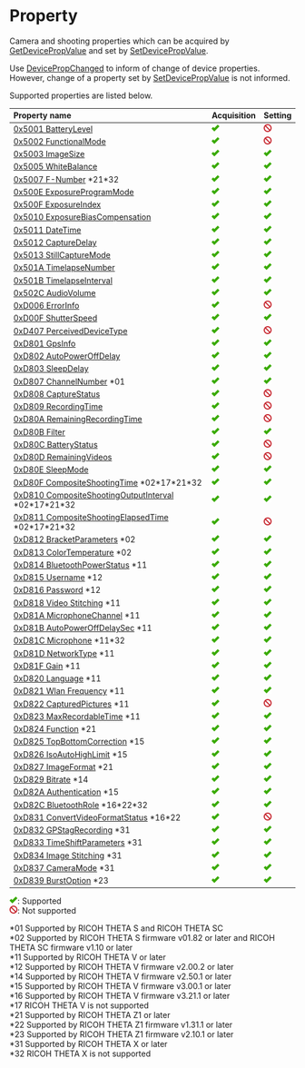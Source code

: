 # Property

Camera and shooting properties which can be acquired by [GetDevicePropValue](./operation/get_device_prop_value.md) and set by [SetDevicePropValue](./operation/set_device_prop_value.md).

Use [DevicePropChanged](./event/device_prop_changed.md) to inform of change of device properties. However, change of a property set by [SetDevicePropValue](./operation/set_device_prop_value.md) is not informed.

Supported properties are listed below.

| Property name | Acquisition | Setting |
|:--|:--|:--|
| [0x5001 BatteryLevel](./property/battery_level.md) | ![supported](./assets/img/supported.png "supported") | ![not supported](./assets/img/not-supported.png "not supported") |
| [0x5002 FunctionalMode](./property/functional_mode.md) | ![supported](./assets/img/supported.png "supported") | ![not supported](./assets/img/not-supported.png "not supported") |
| [0x5003 ImageSize](./property/image_size.md) | ![supported](./assets/img/supported.png "supported") | ![supported](./assets/img/supported.png "supported") |
| [0x5005 WhiteBalance](./property/white_balance.md) | ![supported](./assets/img/supported.png "supported") | ![supported](./assets/img/supported.png "supported") |
| [0x5007 F-Number](./property/f_number.md) \*21\*32 | ![supported](./assets/img/supported.png "supported") | ![supported](./assets/img/supported.png "supported") |
| [0x500E ExposureProgramMode](./property/exposure_program_mode.md) | ![supported](./assets/img/supported.png "supported") | ![supported](./assets/img/supported.png "supported") |
| [0x500F ExposureIndex](./property/exposure_index.md) | ![supported](./assets/img/supported.png "supported") | ![supported](./assets/img/supported.png "supported") |
| [0x5010 ExposureBiasCompensation](./property/exposure_bias_compensation.md) | ![supported](./assets/img/supported.png "supported") | ![supported](./assets/img/supported.png "supported") |
| [0x5011 DateTime](./property/date_time.md) | ![supported](./assets/img/supported.png "supported") | ![supported](./assets/img/supported.png "supported") |
| [0x5012 CaptureDelay](./property/capture_delay.md) | ![supported](./assets/img/supported.png "supported") | ![supported](./assets/img/supported.png "supported") |
| [0x5013 StillCaptureMode](./property/still_capture_mode.md) | ![supported](./assets/img/supported.png "supported") | ![supported](./assets/img/supported.png "supported") |
| [0x501A TimelapseNumber](./property/timelapse_number.md) | ![supported](./assets/img/supported.png "supported") | ![supported](./assets/img/supported.png "supported") |
| [0x501B TimelapseInterval](./property/timelapse_interval.md) | ![supported](./assets/img/supported.png "supported") | ![supported](./assets/img/supported.png "supported") |
| [0x502C AudioVolume](./property/audio_volume.md) | ![supported](./assets/img/supported.png "supported") | ![supported](./assets/img/supported.png "supported") |
| [0xD006 ErrorInfo](./property/error_info.md) | ![supported](./assets/img/supported.png "supported") | ![not supported](./assets/img/not-supported.png "not supported") |
| [0xD00F ShutterSpeed](./property/shutter_speed.md) | ![supported](./assets/img/supported.png "supported") | ![supported](./assets/img/supported.png "supported") |
| [0xD407 PerceivedDeviceType](./property/perceived_device_type.md) | ![supported](./assets/img/supported.png "supported") | ![not supported](./assets/img/not-supported.png "not supported") |
| [0xD801 GpsInfo](./property/gps_info.md) | ![supported](./assets/img/supported.png "supported") | ![supported](./assets/img/supported.png "supported") |
| [0xD802 AutoPowerOffDelay](./property/auto_power_off_delay.md) | ![supported](./assets/img/supported.png "supported") | ![supported](./assets/img/supported.png "supported") |
| [0xD803 SleepDelay](./property/sleep_delay.md) | ![supported](./assets/img/supported.png "supported") | ![supported](./assets/img/supported.png "supported") |
| [0xD807 ChannelNumber](./property/channel_number.md) \*01 | ![supported](./assets/img/supported.png "supported") | ![supported](./assets/img/supported.png "supported") |
| [0xD808 CaptureStatus](./property/capture_status.md) | ![supported](./assets/img/supported.png "supported") | ![not supported](./assets/img/not-supported.png "not supported") |
| [0xD809 RecordingTime](./property/recording_time.md) | ![supported](./assets/img/supported.png "supported") | ![not supported](./assets/img/not-supported.png "not supported") |
| [0xD80A RemainingRecordingTime](./property/remaining_recording_time.md) | ![supported](./assets/img/supported.png "supported") | ![not supported](./assets/img/not-supported.png "not supported") |
| [0xD80B Filter](./property/filter.md) | ![supported](./assets/img/supported.png "supported") | ![supported](./assets/img/supported.png "supported") |
| [0xD80C BatteryStatus](./property/battery_status.md) | ![supported](./assets/img/supported.png "supported") | ![not supported](./assets/img/not-supported.png "not supported") |
| [0xD80D RemainingVideos](./property/remaining_videos.md) | ![supported](./assets/img/supported.png "supported") | ![not supported](./assets/img/not-supported.png "not supported") |
| [0xD80E SleepMode](./property/sleep_mode.md) | ![supported](./assets/img/supported.png "supported") | ![supported](./assets/img/supported.png "supported") |
| [0xD80F CompositeShootingTime](./property/composite_shooting_time.md) \*02\*17\*21\*32 | ![supported](./assets/img/supported.png "supported") | ![supported](./assets/img/supported.png "supported") |
| [0xD810 CompositeShootingOutputInterval](./property/composite_shooting_output_interval.md) \*02\*17\*21\*32 | ![supported](./assets/img/supported.png "supported") | ![supported](./assets/img/supported.png "supported") |
| [0xD811 CompositeShootingElapsedTime](./property/composite_shooting_elapsed_time.md) \*02\*17\*21\*32 | ![supported](./assets/img/supported.png "supported") | ![not supported](./assets/img/not-supported.png "not supported") |
| [0xD812 BracketParameters](./property/bracket_parameters.md) \*02 | ![supported](./assets/img/supported.png "supported") | ![supported](./assets/img/supported.png "supported") |
| [0xD813 ColorTemperature](./property/color_temperature.md) \*02 | ![supported](./assets/img/supported.png "supported") | ![supported](./assets/img/supported.png "supported") |
| [0xD814 BluetoothPowerStatus](./property/bluetooth_power_status.md) \*11 | ![supported](./assets/img/supported.png "supported") | ![supported](./assets/img/supported.png "supported") |
| [0xD815 Username](./property/username.md) \*12 | ![supported](./assets/img/supported.png "supported") | ![supported](./assets/img/supported.png "supported") |
| [0xD816 Password](./property/password.md) \*12 | ![supported](./assets/img/supported.png "supported") | ![supported](./assets/img/supported.png "supported") |
| [0xD818 Video Stitching](./property/video_stitching.md) \*11 | ![supported](./assets/img/supported.png "supported") | ![supported](./assets/img/supported.png "supported") |
| [0xD81A MicrophoneChannel](./property/microphone_channel.md) \*11 | ![supported](./assets/img/supported.png "supported") | ![supported](./assets/img/supported.png "supported") |
| [0xD81B AutoPowerOffDelaySec](./property/auto_power_off_delay_sec.md) \*11 | ![supported](./assets/img/supported.png "supported") | ![supported](./assets/img/supported.png "supported") |
| [0xD81C Microphone](./property/microphone.md) \*11\*32 | ![supported](./assets/img/supported.png "supported") | ![supported](./assets/img/supported.png "supported") |
| [0xD81D NetworkType](./property/network_type.md) \*11 | ![supported](./assets/img/supported.png "supported") | ![supported](./assets/img/supported.png "supported") |
| [0xD81F Gain](./property/gain.md) \*11 | ![supported](./assets/img/supported.png "supported") | ![supported](./assets/img/supported.png "supported") |
| [0xD820 Language](./property/language.md) \*11 | ![supported](./assets/img/supported.png "supported") | ![supported](./assets/img/supported.png "supported") |
| [0xD821 Wlan Frequency](./property/wlan_frequency.md) \*11 | ![supported](./assets/img/supported.png "supported") | ![supported](./assets/img/supported.png "supported") |
| [0xD822 CapturedPictures](./property/captured_pictures.md) \*11 | ![supported](./assets/img/supported.png "supported") | ![not supported](./assets/img/not-supported.png "not supported") |
| [0xD823 MaxRecordableTime](./property/max_recordable_time.md) \*11 | ![supported](./assets/img/supported.png "supported") | ![supported](./assets/img/supported.png "supported") |
| [0xD824 Function](./property/function.md) \*21 | ![supported](./assets/img/supported.png "supported") | ![supported](./assets/img/supported.png "supported") |
| [0xD825 TopBottomCorrection](./property/top_bottom_correction.md) \*15 | ![supported](./assets/img/supported.png "supported") | ![supported](./assets/img/supported.png "supported") |
| [0xD826 IsoAutoHighLimit](./property/iso_auto_high_limit.md) \*15 | ![supported](./assets/img/supported.png "supported") | ![supported](./assets/img/supported.png "supported") |
| [0xD827 ImageFormat](./property/image_format.md) \*21 | ![supported](./assets/img/supported.png "supported") | ![supported](./assets/img/supported.png "supported") |
| [0xD829 Bitrate](./property/bitrate.md) \*14 | ![supported](./assets/img/supported.png "supported") | ![supported](./assets/img/supported.png "supported") |
| [0xD82A Authentication](./property/authentication.md) \*15 | ![supported](./assets/img/supported.png "supported") | ![supported](./assets/img/supported.png "supported") |
| [0xD82C BluetoothRole](./property/bluetooth_role.md) \*16\*22\*32 | ![supported](./assets/img/supported.png "supported") | ![supported](./assets/img/supported.png "supported") |
| [0xD831 ConvertVideoFormatStatus](./property/convert_video_format_status.md) \*16\*22 | ![supported](./assets/img/supported.png "supported") | ![not supported](./assets/img/not-supported.png "not supported") |
| [0xD832 GPStagRecording](./property/gps_tag_recording.md) \*31 | ![supported](./assets/img/supported.png "supported") | ![supported](./assets/img/supported.png "supported") |
| [0xD833 TimeShiftParameters](./property/time_shift_parameters.md) \*31 | ![supported](./assets/img/supported.png "supported") | ![supported](./assets/img/supported.png "supported") |
| [0xD834 Image Stitching](./property/image_stitching.md) \*31 | ![supported](./assets/img/supported.png "supported") | ![supported](./assets/img/supported.png "supported") |
| [0xD837 CameraMode](./property/camera_mode.md) \*31 | ![supported](./assets/img/supported.png "supported") | ![supported](./assets/img/supported.png "supported") |
| [0xD839 BurstOption](./property/burst_option.md) \*23 | ![supported](./assets/img/supported.png "supported") | ![supported](./assets/img/supported.png "supported") |

![supported](./assets/img/supported.png "supported"): Supported  
![not supported](./assets/img/not-supported.png "not supported"): Not supported  

\*01 Supported by RICOH THETA S and RICOH THETA SC  
\*02 Supported by RICOH THETA S firmware v01.82 or later and RICOH THETA SC firmware v1.10 or later  
\*11 Supported by RICOH THETA V or later  
\*12 Supported by RICOH THETA V firmware v2.00.2 or later  
\*14 Supported by RICOH THETA V firmware v2.50.1 or later  
\*15 Supported by RICOH THETA V firmware v3.00.1 or later  
\*16 Supported by RICOH THETA V firmware v3.21.1 or later  
\*17 RICOH THETA V is not supported  
\*21 Supported by RICOH THETA Z1 or later  
\*22 Supported by RICOH THETA Z1 firmware v1.31.1 or later  
\*23 Supported by RICOH THETA Z1 firmware v2.10.1 or later  
\*31 Supported by RICOH THETA X or later  
\*32 RICOH THETA X is not supported  
